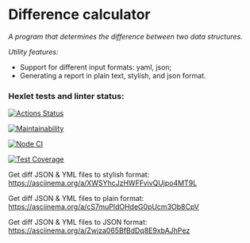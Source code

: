 # Difference calculator

*A program that determines the difference between two data structures.*

*Utility features:*
* Support for different input formats: yaml, json;
* Generating a report in plain text, stylish, and json format.

### Hexlet tests and linter status:
[![Actions Status](https://github.com/AlexSerdyuk83/frontend-project-lvl2/workflows/hexlet-check/badge.svg)](https://github.com/AlexSerdyuk83/frontend-project-lvl2/actions)

[![Maintainability](https://api.codeclimate.com/v1/badges/a99a88d28ad37a79dbf6/maintainability)](https://codeclimate.com/github/codeclimate/codeclimate/maintainability)

[![Node CI](https://github.com/AlexSerdyuk83/frontend-project-lvl2/actions/workflows/nodejs.yml/badge.svg)](https://github.com/AlexSerdyuk83/frontend-project-lvl2/actions/workflows/nodejs.yml)

[![Test Coverage](https://api.codeclimate.com/v1/badges/5f8650d870065d3fb560/test_coverage)](https://codeclimate.com/github/AlexSerdyuk83/frontend-project-lvl2/test_coverage)


Get diff JSON & YML files to stylish format: https://asciinema.org/a/XWSYhcJzHWFFvivQUjpo4MT9L

Get diff JSON & YML files to plain format: https://asciinema.org/a/cS7muPldOHdeG0pUcm3Ob8CpV

Get diff JSON & YML files to JSON format: https://asciinema.org/a/Zwiza065BfBdDq8E9xbAJhPez
